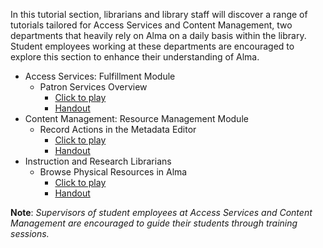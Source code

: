 
In this tutorial section, librarians and library staff will discover a range of tutorials tailored for Access Services and Content Management, two departments that heavily rely on Alma on a daily basis within the library. Student employees working at these departments are encouraged to explore this section to enhance their understanding of Alma.

- Access Services: Fulfillment Module
  - Patron Services Overview
    - [Click to play](http://exl-edu.com/01_Alma/Alma_Essentials/en/Fulfillment/Patron_Services_Overview/)
    - [Handout](file:///C:\Users\hli17\Desktop\Patron_Services_Overview.pdf)
- Content Management: Resource Management Module
  - Record Actions in the Metadata Editor
    - [Click to play](http://exl-edu.com/01_Alma/Alma_Essentials/en/Resources/Record_Actions_in_the_Metadata_Editor)
    - [Handout](file:///C:\Users\hli17\Desktop\Record_Actions_in_the_Metadata_Editor.pdf)
- Instruction and Research Librarians
  - Browse Physical Resources in Alma
    - [Click to play](http://exl-edu.com/01_Alma/Alma_Essentials/en/Resources/Physical_Resources_in_Alma/)
    - [Handout](file:///C:\Users\hli17\Desktop\Physical_Resources_in_Alma-Handout.pdf)

**Note**: _Supervisors of student employees at Access Services and Content Management are encouraged to guide their students through training sessions._
